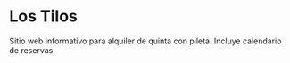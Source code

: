 # Los Tilos
Sitio web informativo para alquiler de  quinta con pileta. Incluye calendario de reservas 


